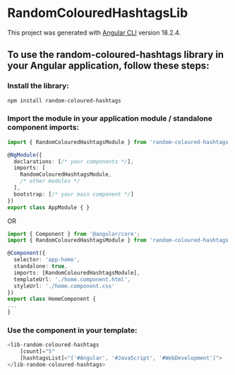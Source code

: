 # RandomColouredHashtagsLib

This project was generated with [Angular CLI](https://github.com/angular/angular-cli) version 18.2.4.

## To use the random-coloured-hashtags library in your Angular application, follow these steps:

### Install the library:
```bash 
npm install random-coloured-hashtags
```

### Import the module in your application module / standalone component imports:
```typescript
import { RandomColouredHashtagsModule } from 'random-coloured-hashtags';

@NgModule({
  declarations: [/* your components */],
  imports: [
    RandomColouredHashtagsModule,
    /* other modules */
  ],
  bootstrap: [/* your main component */]
})
export class AppModule { }
```

OR

```typescript
import { Component } from '@angular/core';
import { RandomColouredHashtagsModule } from 'random-coloured-hashtags';

@Component({
  selector: 'app-home',
  standalone: true,
  imports: [RandomColouredHashtagsModule],
  templateUrl: './home.component.html',
  styleUrl: './home.component.css'
})
export class HomeComponent {
...
}
```

### Use the component in your template:
```typescript
<lib-random-coloured-hashtags 
    [count]="5" 
    [hashtagsList]="['#Angular', '#JavaScript', '#WebDevelopment']">
</lib-random-coloured-hashtags>
```